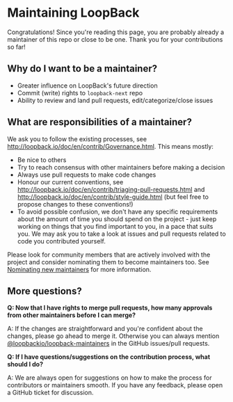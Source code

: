 # Maintaining LoopBack

Congratulations! Since you're reading this page, you are probably already a
maintainer of this repo or close to be one. Thank you for your contributions so
far!

## Why do I want to be a maintainer?

- Greater influence on LoopBack's future direction
- Commit (write) rights to `loopback-next` repo
- Ability to review and land pull requests, edit/categorize/close issues

## What are responsibilities of a maintainer?

We ask you to follow the existing processes, see
http://loopback.io/doc/en/contrib/Governance.html. This means mostly:

- Be nice to others
- Try to reach consensus with other maintainers before making a decision
- Always use pull requests to make code changes
- Honour our current conventions, see
  http://loopback.io/doc/en/contrib/triaging-pull-requests.html and
  http://loopback.io/doc/en/contrib/style-guide.html (but feel free to propose
  changes to these conventions!)
- To avoid possible confusion, we don't have any specific requirements about the
  amount of time you should spend on the project - just keep working on things
  that you find important to you, in a pace that suits you. We may ask you to
  take a look at issues and pull requests related to code you contributed
  yourself.

Please look for community members that are actively involved with the project
and consider nominating them to become maintainers too. See
[Nominating new maintainers](https://github.com/loopbackio/loopback-governance/blob/master/docs/maintainer-nomination.md)
for more information.

## More questions?

**Q: Now that I have rights to merge pull requests, how many approvals from
other maintainers before I can merge?**

A: If the changes are straightforward and you're confident about the changes,
please go ahead to merge it. Otherwise you can always mention
[@loopbackio/loopback-maintainers](https://github.com/orgs/loopbackio/teams/loopback-maintainers)
in the GitHub issues/pull requests.

**Q: If I have questions/suggestions on the contribution process, what should I
do?**

A: We are always open for suggestions on how to make the process for
contributors or maintainers smooth. If you have any feedback, please open a
GitHub ticket for discussion.
